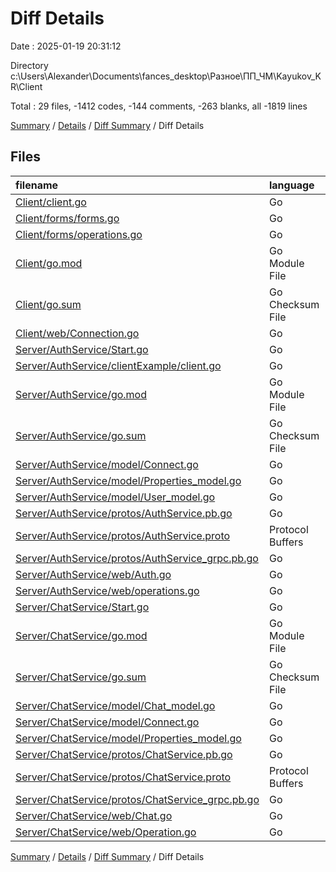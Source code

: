 # Diff Details

Date : 2025-01-19 20:31:12

Directory c:\\Users\\Alexander\\Documents\\fances_desktop\\Разное\\ПП_ЧМ\\Kayukov_KR\\Client

Total : 29 files,  -1412 codes, -144 comments, -263 blanks, all -1819 lines

[Summary](results.md) / [Details](details.md) / [Diff Summary](diff.md) / Diff Details

## Files
| filename | language | code | comment | blank | total |
| :--- | :--- | ---: | ---: | ---: | ---: |
| [Client/client.go](/Client/client.go) | Go | 43 | 1 | 12 | 56 |
| [Client/forms/forms.go](/Client/forms/forms.go) | Go | 125 | 10 | 32 | 167 |
| [Client/forms/operations.go](/Client/forms/operations.go) | Go | 72 | 9 | 17 | 98 |
| [Client/go.mod](/Client/go.mod) | Go Module File | 28 | 0 | 5 | 33 |
| [Client/go.sum](/Client/go.sum) | Go Checksum File | 128 | 0 | 1 | 129 |
| [Client/web/Connection.go](/Client/web/Connection.go) | Go | 33 | 6 | 13 | 52 |
| [Server/AuthService/Start.go](/Server/AuthService/Start.go) | Go | -52 | -9 | -15 | -76 |
| [Server/AuthService/clientExample/client.go](/Server/AuthService/clientExample/client.go) | Go | -35 | 0 | -13 | -48 |
| [Server/AuthService/go.mod](/Server/AuthService/go.mod) | Go Module File | -19 | 0 | -4 | -23 |
| [Server/AuthService/go.sum](/Server/AuthService/go.sum) | Go Checksum File | -48 | 0 | -1 | -49 |
| [Server/AuthService/model/Connect.go](/Server/AuthService/model/Connect.go) | Go | -21 | -1 | -7 | -29 |
| [Server/AuthService/model/Properties\_model.go](/Server/AuthService/model/Properties_model.go) | Go | -10 | 0 | -2 | -12 |
| [Server/AuthService/model/User\_model.go](/Server/AuthService/model/User_model.go) | Go | -29 | 0 | -7 | -36 |
| [Server/AuthService/protos/AuthService.pb.go](/Server/AuthService/protos/AuthService.pb.go) | Go | -326 | -19 | -51 | -396 |
| [Server/AuthService/protos/AuthService.proto](/Server/AuthService/protos/AuthService.proto) | Protocol Buffers | -28 | -6 | -10 | -44 |
| [Server/AuthService/protos/AuthService\_grpc.pb.go](/Server/AuthService/protos/AuthService_grpc.pb.go) | Go | -149 | -29 | -20 | -198 |
| [Server/AuthService/web/Auth.go](/Server/AuthService/web/Auth.go) | Go | -59 | -8 | -18 | -85 |
| [Server/AuthService/web/operations.go](/Server/AuthService/web/operations.go) | Go | -63 | -14 | -18 | -95 |
| [Server/ChatService/Start.go](/Server/ChatService/Start.go) | Go | -48 | -3 | -14 | -65 |
| [Server/ChatService/go.mod](/Server/ChatService/go.mod) | Go Module File | -17 | 0 | -4 | -21 |
| [Server/ChatService/go.sum](/Server/ChatService/go.sum) | Go Checksum File | -38 | 0 | -1 | -39 |
| [Server/ChatService/model/Chat\_model.go](/Server/ChatService/model/Chat_model.go) | Go | -17 | 0 | -5 | -22 |
| [Server/ChatService/model/Connect.go](/Server/ChatService/model/Connect.go) | Go | -21 | -1 | -7 | -29 |
| [Server/ChatService/model/Properties\_model.go](/Server/ChatService/model/Properties_model.go) | Go | -10 | 0 | -2 | -12 |
| [Server/ChatService/protos/ChatService.pb.go](/Server/ChatService/protos/ChatService.pb.go) | Go | -339 | -13 | -52 | -404 |
| [Server/ChatService/protos/ChatService.proto](/Server/ChatService/protos/ChatService.proto) | Protocol Buffers | -31 | 0 | -8 | -39 |
| [Server/ChatService/protos/ChatService\_grpc.pb.go](/Server/ChatService/protos/ChatService_grpc.pb.go) | Go | -246 | -35 | -32 | -313 |
| [Server/ChatService/web/Chat.go](/Server/ChatService/web/Chat.go) | Go | -110 | -20 | -26 | -156 |
| [Server/ChatService/web/Operation.go](/Server/ChatService/web/Operation.go) | Go | -125 | -12 | -26 | -163 |

[Summary](results.md) / [Details](details.md) / [Diff Summary](diff.md) / Diff Details